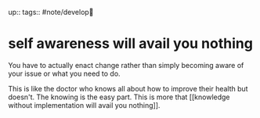 up:: 
tags:: #note/develop🍃 

# self awareness will avail you nothing

You have to actually enact change rather than simply becoming aware of your issue or what you need to do.

This is like the doctor who knows all about how to improve their health but doesn't. The knowing is the easy part. This is more that [[knowledge without implementation will avail you nothing]].